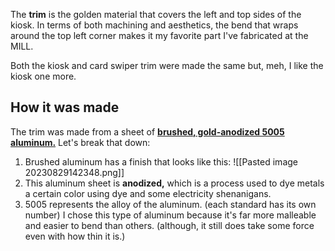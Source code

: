 The **trim** is the golden material that covers the left and top sides of the kiosk. In terms of both machining and aesthetics, the bend that wraps around the top left corner makes it my favorite part I've fabricated at the MILL. 

Both the kiosk and card swiper trim were made the same but, meh, I like the kiosk one more. 

## How it was made
The trim was made from a sheet of [**brushed, gold-anodized 5005 aluminum.**]() Let's break that down:
1. Brushed aluminum has a finish that looks like this:
![[Pasted image 20230829142348.png]]
2. This aluminum sheet is **anodized,** which is a process used to dye metals a certain color using dye and some electricity shenanigans.
3. 5005 represents the alloy of the aluminum. (each standard has its own number) I chose this type of aluminum because it's far more malleable and easier to bend than others. (although, it still does take some force even with how thin it is.)

